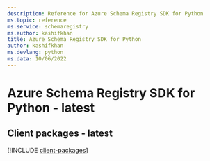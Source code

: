 ```yaml
---
description: Reference for Azure Schema Registry SDK for Python
ms.topic: reference
ms.service: schemaregistry
ms.author: kashifkhan
title: Azure Schema Registry SDK for Python
author: kashifkhan
ms.devlang: python
ms.data: 10/06/2022
---
```

# Azure Schema Registry SDK for Python - latest

## Client packages - latest
[!INCLUDE [client-packages](schema-registry-client-index.md)]